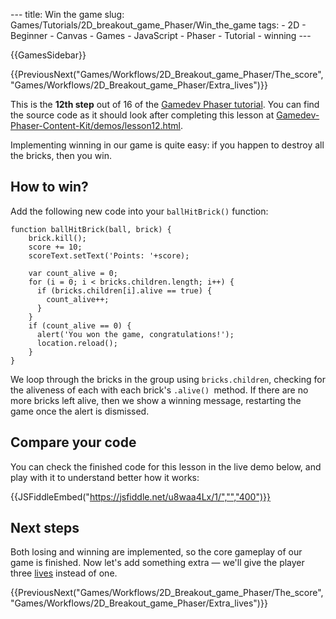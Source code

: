 --- title: Win the game slug: Games/Tutorials/2D_breakout_game_Phaser/Win_the_game tags: - 2D - Beginner - Canvas - Games - JavaScript - Phaser - Tutorial - winning ---

{{GamesSidebar}}

{{PreviousNext("Games/Workflows/2D\_Breakout\_game\_Phaser/The\_score", "Games/Workflows/2D\_Breakout\_game\_Phaser/Extra\_lives")}}

This is the **12th step** out of 16 of the [Gamedev Phaser tutorial](/en-US/docs/Games/Tutorials/2D_breakout_game_Phaser). You can find the source code as it should look after completing this lesson at [Gamedev-Phaser-Content-Kit/demos/lesson12.html](https://github.com/end3r/Gamedev-Phaser-Content-Kit/blob/gh-pages/demos/lesson12.html).

<span class="seoSummary">Implementing winning in our game is quite easy: if you happen to destroy all the bricks, then you win.</span>

## How to win?

Add the following new code into your `ballHitBrick()` function:

    function ballHitBrick(ball, brick) {
        brick.kill();
        score += 10;
        scoreText.setText('Points: '+score);

        var count_alive = 0;
        for (i = 0; i < bricks.children.length; i++) {
          if (bricks.children[i].alive == true) {
            count_alive++;
          }
        }
        if (count_alive == 0) {
          alert('You won the game, congratulations!');
          location.reload();
        }
    }

We loop through the bricks in the group using `bricks.children`, checking for the aliveness of each with each brick's `.alive() `method. If there are no more bricks left alive, then we show a winning message, restarting the game once the alert is dismissed.

## Compare your code

You can check the finished code for this lesson in the live demo below, and play with it to understand better how it works:

{{JSFiddleEmbed("https://jsfiddle.net/u8waa4Lx/1/","","400")}}

## Next steps

Both losing and winning are implemented, so the core gameplay of our game is finished. Now let's add something extra — we'll give the player three [lives](/en-US/docs/Games/Tutorials/2D_breakout_game_Phaser/Extra_lives) instead of one.

{{PreviousNext("Games/Workflows/2D\_Breakout\_game\_Phaser/The\_score", "Games/Workflows/2D\_Breakout\_game\_Phaser/Extra\_lives")}}
